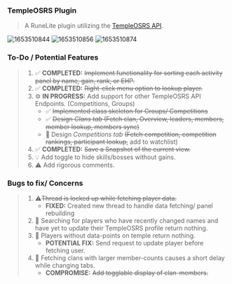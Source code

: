 ### TempleOSRS Plugin

> A RuneLite plugin utilizing the [TempleOSRS API](https://templeosrs.com/api_doc.php). <br>

![1653510844](https://user-images.githubusercontent.com/60162255/170362329-212ec277-db30-4e3b-b590-babed7ba2d16.png)
![1653510856](https://user-images.githubusercontent.com/60162255/170362348-d1b1774e-e918-4d8f-8e1e-9dc5173d21bb.png)
![1653510874](https://user-images.githubusercontent.com/60162255/170362357-b4e3f76e-273f-4985-a88b-7fe0353e091e.png)

### To-Do / Potential Features

> 1. ✅ **COMPLETED:** ~~Implement functionality for sorting each activity panel by name, gain, rank, or EHP.~~
> 2. ✅ **COMPLETED:** ~~Right-click menu option to lookup player.~~
> 3. ⚙️ **IN PROGRESS:** Add support for other TempleOSRS API Endpoints. (Competitions, Groups)
>     * ✅ ~~Implemented class skeleton for Groups/ Competitions~~
>     * ✅ ~~Design *Clans tab* (Fetch clan, Overview, leaders, members, member lookup, members sync)~~
>     * 🔧 Design *Competitions tab* ~~(Fetch competition, competition rankings, participant lookup,~~ add to watchlist)
> 4. ✅ **COMPLETED:** ~~Save a Snapshot of the current view.~~
> 5. 💡 Add toggle to hide skills/bosses without gains.
> 6. ⚠️ Add rigorous comments.

### Bugs to fix/ Concerns

> 1. ⚠️~~Thread is locked up while fetching player data.~~
>    * **FIXED:** Created new thread to handle data fetching/ panel rebuilding
> 2. 🐛 Searching for players who have recently changed names and have yet to update their TempleOSRS profile return nothing.
> 3. 🐛 Players without data-points on temple return nothing.
>    * **POTENTIAL FIX:** Send request to update player before fetching user.
> 4. 📓 Fetching clans with larger member-counts causes a short delay while changing tabs.
>    * **COMPROMISE:** ~~Add togglable display of clan-members.~~
